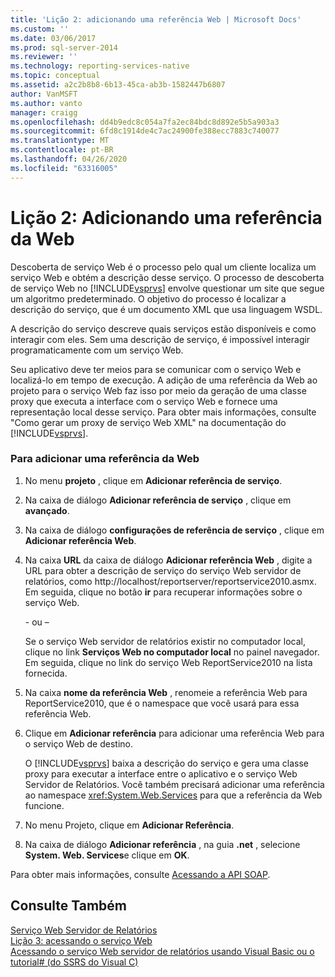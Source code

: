 ```yaml
---
title: 'Lição 2: adicionando uma referência Web | Microsoft Docs'
ms.custom: ''
ms.date: 03/06/2017
ms.prod: sql-server-2014
ms.reviewer: ''
ms.technology: reporting-services-native
ms.topic: conceptual
ms.assetid: a2c2b8b8-6b13-45ca-ab3b-1582447b6807
author: VanMSFT
ms.author: vanto
manager: craigg
ms.openlocfilehash: dd4b9edc8c054a7fa2ec84bdc8d892e5b5a903a3
ms.sourcegitcommit: 6fd8c1914de4c7ac24900fe388ecc7883c740077
ms.translationtype: MT
ms.contentlocale: pt-BR
ms.lasthandoff: 04/26/2020
ms.locfileid: "63316005"
---
```

# <a name="lesson-2-adding-a-web-reference"></a>Lição 2: Adicionando uma referência da Web
  Descoberta de serviço Web é o processo pelo qual um cliente localiza um serviço Web e obtém a descrição desse serviço. O processo de descoberta de serviço Web no [!INCLUDE[vsprvs](../includes/vsprvs-md.md)] envolve questionar um site que segue um algoritmo predeterminado. O objetivo do processo é localizar a descrição do serviço, que é um documento XML que usa linguagem WSDL.  
  
 A descrição do serviço descreve quais serviços estão disponíveis e como interagir com eles. Sem uma descrição de serviço, é impossível interagir programaticamente com um serviço Web.  
  
 Seu aplicativo deve ter meios para se comunicar com o serviço Web e localizá-lo em tempo de execução. A adição de uma referência da Web ao projeto para o serviço Web faz isso por meio da geração de uma classe proxy que executa a interface com o serviço Web e fornece uma representação local desse serviço. Para obter mais informações, consulte "Como gerar um proxy de serviço Web XML" na documentação do [!INCLUDE[vsprvs](../includes/vsprvs-md.md)].  
  
### <a name="to-add-a-web-reference"></a>Para adicionar uma referência da Web  
  
1.  No menu **projeto** , clique em **Adicionar referência de serviço**.  
  
2.  Na caixa de diálogo **Adicionar referência de serviço** , clique em **avançado**.  
  
3.  Na caixa de diálogo **configurações de referência de serviço** , clique em **Adicionar referência Web**.  
  
4.  Na caixa **URL** da caixa de diálogo **Adicionar referência Web** , digite a URL para obter a descrição de serviço do serviço Web servidor de relatórios, como http://localhost/reportserver/reportservice2010.asmx. Em seguida, clique no botão **ir** para recuperar informações sobre o serviço Web.  
  
     \- ou –  
  
     Se o serviço Web servidor de relatórios existir no computador local, clique no link **Serviços Web no computador local** no painel navegador. Em seguida, clique no link do serviço Web ReportService2010 na lista fornecida.  
  
5.  Na caixa **nome da referência Web** , renomeie a referência Web para ReportService2010, que é o namespace que você usará para essa referência Web.  
  
6.  Clique em **Adicionar referência** para adicionar uma referência Web para o serviço Web de destino.  
  
     O [!INCLUDE[vsprvs](../includes/vsprvs-md.md)] baixa a descrição do serviço e gera uma classe proxy para executar a interface entre o aplicativo e o serviço Web Servidor de Relatórios. Você também precisará adicionar uma referência ao namespace <xref:System.Web.Services> para que a referência da Web funcione.  
  
7.  No menu Projeto, clique em **Adicionar Referência**.  
  
8.  Na caixa de diálogo **Adicionar referência** , na guia **.net** , selecione **System. Web. Services**e clique em **OK**.  
  
 Para obter mais informações, consulte [Acessando a API SOAP](../reporting-services/report-server-web-service/accessing-the-soap-api.md).  
  
## <a name="see-also"></a>Consulte Também  
 [Serviço Web Servidor de Relatórios](../reporting-services/report-server-web-service/report-server-web-service.md)   
 [Lição 3: acessando o serviço Web](../../2014/tutorials/lesson-3-accessing-the-web-service.md)   
 [Acessando o serviço Web servidor de relatórios usando Visual Basic ou o tutorial&#35; &#40;do SSRS do Visual C&#41;](../../2014/tutorials/access-report-server-web-service-vb-vcsharp-ssrs-tutorial.md)  
  
  
